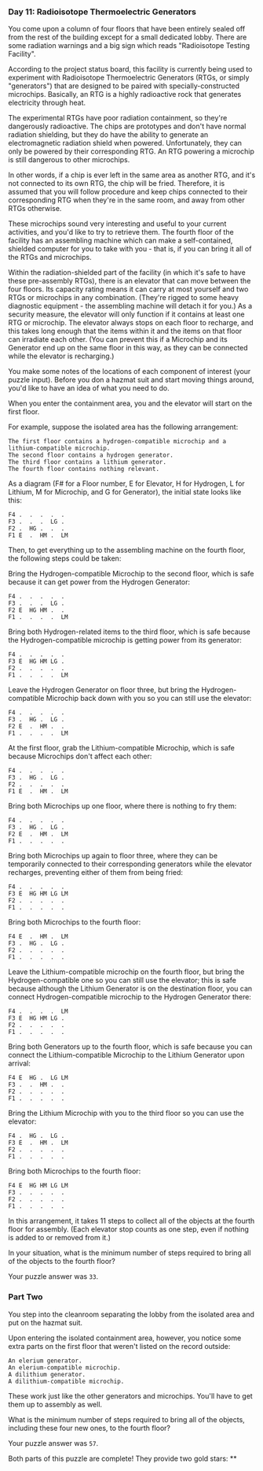 ### Day 11: Radioisotope Thermoelectric Generators

You come upon a column of four floors that have been entirely sealed off from the rest of the building except for a small dedicated lobby. There are some radiation warnings and a big sign which reads "Radioisotope Testing Facility".

According to the project status board, this facility is currently being used to experiment with Radioisotope Thermoelectric Generators (RTGs, or simply "generators") that are designed to be paired with specially-constructed microchips. Basically, an RTG is a highly radioactive rock that generates electricity through heat.

The experimental RTGs have poor radiation containment, so they're dangerously radioactive. The chips are prototypes and don't have normal radiation shielding, but they do have the ability to generate an electromagnetic radiation shield when powered. Unfortunately, they can only be powered by their corresponding RTG. An RTG powering a microchip is still dangerous to other microchips.

In other words, if a chip is ever left in the same area as another RTG, and it's not connected to its own RTG, the chip will be fried. Therefore, it is assumed that you will follow procedure and keep chips connected to their corresponding RTG when they're in the same room, and away from other RTGs otherwise.

These microchips sound very interesting and useful to your current activities, and you'd like to try to retrieve them. The fourth floor of the facility has an assembling machine which can make a self-contained, shielded computer for you to take with you - that is, if you can bring it all of the RTGs and microchips.

Within the radiation-shielded part of the facility (in which it's safe to have these pre-assembly RTGs), there is an elevator that can move between the four floors. Its capacity rating means it can carry at most yourself and two RTGs or microchips in any combination. (They're rigged to some heavy diagnostic equipment - the assembling machine will detach it for you.) As a security measure, the elevator will only function if it contains at least one RTG or microchip. The elevator always stops on each floor to recharge, and this takes long enough that the items within it and the items on that floor can irradiate each other. (You can prevent this if a Microchip and its Generator end up on the same floor in this way, as they can be connected while the elevator is recharging.)

You make some notes of the locations of each component of interest (your puzzle input). Before you don a hazmat suit and start moving things around, you'd like to have an idea of what you need to do.

When you enter the containment area, you and the elevator will start on the first floor.

For example, suppose the isolated area has the following arrangement:

	The first floor contains a hydrogen-compatible microchip and a lithium-compatible microchip.
	The second floor contains a hydrogen generator.
	The third floor contains a lithium generator.
	The fourth floor contains nothing relevant.
As a diagram (F# for a Floor number, E for Elevator, H for Hydrogen, L for Lithium, M for Microchip, and G for Generator), the initial state looks like this:

	F4 .  .  .  .  .  
	F3 .  .  .  LG .  
	F2 .  HG .  .  .  
	F1 E  .  HM .  LM 
Then, to get everything up to the assembling machine on the fourth floor, the following steps could be taken:

Bring the Hydrogen-compatible Microchip to the second floor, which is safe because it can get power from the Hydrogen Generator:

	F4 .  .  .  .  .  
	F3 .  .  .  LG .  
	F2 E  HG HM .  .  
	F1 .  .  .  .  LM 
Bring both Hydrogen-related items to the third floor, which is safe because the Hydrogen-compatible microchip is getting power from its generator:

	F4 .  .  .  .  .  
	F3 E  HG HM LG .  
	F2 .  .  .  .  .  
	F1 .  .  .  .  LM 
Leave the Hydrogen Generator on floor three, but bring the Hydrogen-compatible Microchip back down with you so you can still use the elevator:

	F4 .  .  .  .  .  
	F3 .  HG .  LG .  
	F2 E  .  HM .  .  
	F1 .  .  .  .  LM 
At the first floor, grab the Lithium-compatible Microchip, which is safe because Microchips don't affect each other:

	F4 .  .  .  .  .  
	F3 .  HG .  LG .  
	F2 .  .  .  .  .  
	F1 E  .  HM .  LM 
Bring both Microchips up one floor, where there is nothing to fry them:

	F4 .  .  .  .  .  
	F3 .  HG .  LG .  
	F2 E  .  HM .  LM 
	F1 .  .  .  .  .  
Bring both Microchips up again to floor three, where they can be temporarily connected to their corresponding generators while the elevator recharges, preventing either of them from being fried:

	F4 .  .  .  .  .  
	F3 E  HG HM LG LM 
	F2 .  .  .  .  .  
	F1 .  .  .  .  .  
Bring both Microchips to the fourth floor:

	F4 E  .  HM .  LM 
	F3 .  HG .  LG .  
	F2 .  .  .  .  .  
	F1 .  .  .  .  .  
Leave the Lithium-compatible microchip on the fourth floor, but bring the Hydrogen-compatible one so you can still use the elevator; this is safe because although the Lithium Generator is on the destination floor, you can connect Hydrogen-compatible microchip to the Hydrogen Generator there:

	F4 .  .  .  .  LM 
	F3 E  HG HM LG .  
	F2 .  .  .  .  .  
	F1 .  .  .  .  .  
Bring both Generators up to the fourth floor, which is safe because you can connect the Lithium-compatible Microchip to the Lithium Generator upon arrival:

	F4 E  HG .  LG LM 
	F3 .  .  HM .  .  
	F2 .  .  .  .  .  
	F1 .  .  .  .  .  
Bring the Lithium Microchip with you to the third floor so you can use the elevator:

	F4 .  HG .  LG .  
	F3 E  .  HM .  LM 
	F2 .  .  .  .  .  
	F1 .  .  .  .  .  
Bring both Microchips to the fourth floor:

	F4 E  HG HM LG LM 
	F3 .  .  .  .  .  
	F2 .  .  .  .  .  
	F1 .  .  .  .  .  
In this arrangement, it takes 11 steps to collect all of the objects at the fourth floor for assembly. (Each elevator stop counts as one step, even if nothing is added to or removed from it.)

In your situation, what is the minimum number of steps required to bring all of the objects to the fourth floor?

Your puzzle answer was `33`.

### Part Two

You step into the cleanroom separating the lobby from the isolated area and put on the hazmat suit.

Upon entering the isolated containment area, however, you notice some extra parts on the first floor that weren't listed on the record outside:

	An elerium generator.
	An elerium-compatible microchip.
	A dilithium generator.
	A dilithium-compatible microchip.
These work just like the other generators and microchips. You'll have to get them up to assembly as well.

What is the minimum number of steps required to bring all of the objects, including these four new ones, to the fourth floor?

Your puzzle answer was `57`.

Both parts of this puzzle are complete! They provide two gold stars: **